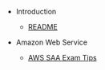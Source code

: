 - Introduction
    - [README](README.md)

- Amazon Web Service
  - [AWS SAA Exam Tips](/docs/aws/aws-exam-tips.md)